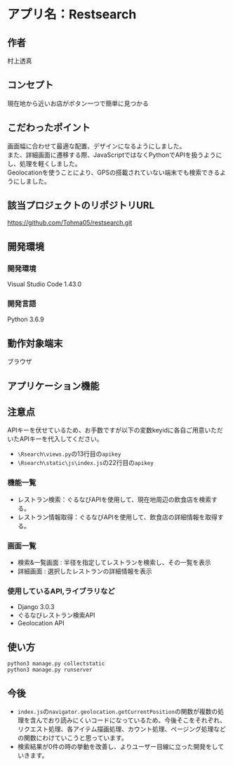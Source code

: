 # アプリ名：Restsearch

## 作者
村上透真

## コンセプト
現在地から近いお店がボタン一つで簡単に見つかる

## こだわったポイント
画面幅に合わせて最適な配置、デザインになるようにしました。<br>
また、詳細画面に遷移する際、JavaScriptではなくPythonでAPIを扱うようにし、処理を軽くしました。<br>
Geolocationを使うことにより、GPSの搭載されていない端末でも検索できるようにしました。

## 該当プロジェクトのリポジトリURL
https://github.com/Tohma05/restsearch.git

## 開発環境
### 開発環境
Visual Studio Code 1.43.0

### 開発言語
Python 3.6.9

## 動作対象端末
ブラウザ

## アプリケーション機能

## 注意点
APIキーを伏せているため、お手数ですが以下の変数keyidに各自ご用意いただいたAPIキーを代入してください。
- `\Rsearch\views.py`の13行目の`apikey`
- `\Rsearch\static\js\index.js`の22行目の`apikey`

### 機能一覧
- レストラン検索：ぐるなびAPIを使用して、現在地周辺の飲食店を検索する。
- レストラン情報取得：ぐるなびAPIを使用して、飲食店の詳細情報を取得する。 

### 画面一覧
- 検索&一覧画面 : 半径を指定してレストランを検索し、その一覧を表示
- 詳細画面 : 選択したレストランの詳細情報を表示

### 使用しているAPI,ライブラリなど
- Django 3.0.3
- ぐるなびレストラン検索API
- Geolocation API

## 使い方
```
python3 manage.py collectstatic
python3 manage.py runserver
```

## 今後
- `index.js`の`navigator.geolocation.getCurrentPosition`の関数が複数の処理を含んでおり読みにくいコードになっているため、今後そこをそれぞれ、リクエスト処理、各アイテム描画処理、カウント処理、ページング処理などの関数にわけていこうと思っています。
- 検索結果が0件の時の挙動を改善し、よりユーザー目線に立った開発をしていきます。
